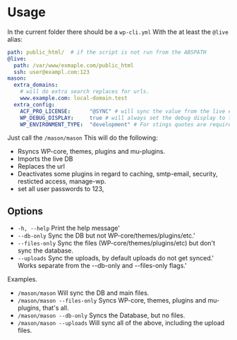 
Usage
=====

In the current folder there should be a `wp-cli.yml`
With the at least the `@live` alias:

```yaml
path: public_html/  # if the script is not run from the ABSPATH
@live:
  path: /var/www/exmaple.com/public_html
  ssh: user@exampl.com:123
mason:
  extra_domains: 
    # will do extra search replaces for urls.
    www.example.com: local-domain.test
  extra_config:
    ACF_PRO_LICENSE:      "@SYNC" # will sync the value from the live environment.
    WP_DEBUG_DISPLAY:     true # will always set the debug display to true
    WP_ENVIRONMENT_TYPE:  "development" # For stings quotes are required.
```

Just call the `/mason/mason` This will do the following:
 
- Rsyncs WP-core, themes, plugins and mu-plugins.
- Imports the live DB
- Replaces the url
- Deactivates some plugins in regard to caching, smtp-email, security, resticted access, manage-wp.
- set all user passwords to 123,

Options
-------

 - `-h, --help` Print the help message'
 - `--db-only` Sync the DB but not WP-core/themes/plugins/etc.'
 - `--files-only` Sync the files (WP-core/themes/plugins/etc) but don't sync the database.
 - `--uploads` Sync the uploads, by default uploads do not get synced.' Works separate from the --db-only and --files-only flags.'

Examples.

 - `/mason/mason` Will sync the DB and main files.
 - `/mason/mason --files-only` Syncs WP-core, themes, plugins and mu-plugins, that's all.
 - `/mason/mason --db-only` Syncs the Database, but no files.
 - `/mason/mason --uploads` Will sync all of the above, including the upload files.
